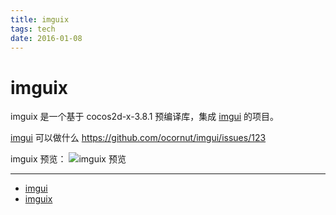 ```yaml
---
title: imguix
tags: tech
date: 2016-01-08
---
```


# imguix

imguix 是一个基于 cocos2d-x-3.8.1 预编译库，集成 [imgui](https://github.com/ocornut/imgui) 的项目。

[imgui](https://github.com/ocornut/imgui) 可以做什么 https://github.com/ocornut/imgui/issues/123

imguix 预览：
![imguix 预览](https://cloud.githubusercontent.com/assets/5056328/11366275/2f01e254-92e7-11e5-9854-587a409e1e68.png)

---

- [imgui](https://github.com/ocornut/imgui)
- [imguix](https://github.com/c0i/imguix)

